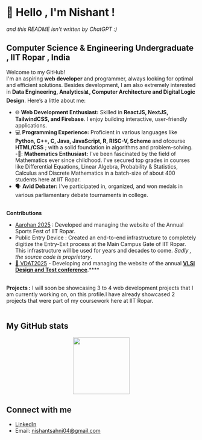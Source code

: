 # 👋 Hello , I'm Nishant !

_and this README isn't written by ChatGPT :)_

## Computer Science & Engineering Undergraduate , IIT Ropar , India <br/>
Welcome to my GitHub! <br/>
I'm an aspiring **web developer** and programmer, always looking for optimal and efficient solutions. Besides development, I am also extremely interested in **Data Engineering, Analytics📊, Computer Architecture and Digital Logic Design**. Here’s a little about me: <br/>
- 🌐 **Web Development Enthusiast:** Skilled in **ReactJS, NextJS, TailwindCSS, and Firebase**. I enjoy building interactive, user-friendly applications. <br/>
- 💻 **Programming Experience:** Proficient in various languages like **Python, C++, C, Java, JavaScript, R, RISC-V, Scheme** and ofcourse **HTML/CSS** ; with a solid foundation in algorithms and problem-solving. <br/>
-🟰: **Mathematics Enthusiast:** I've been fascinated by the field of Mathematics ever since childhood. I've secured top grades in courses like Differential Equations, Linear Algebra, Probability & Statistics, Calculus and Discrete Mathematics in a batch-size of about 400 students here at IIT Ropar.
- 🗣️ **Avid Debater:** I've participated in, organized, and won medals in various parliamentary debate tournaments in college.<br/><br/>

**Contributions**
- <a href="https://iitrpr.ac.in/aarohan" target="_blank">Aarohan 2025</a> : Developed and managing the website of the Annual Sports Fest of IIT Ropar.
- Public Entry Device :  Created an end-to-end infrastructure to completely digitize the Entry-Exit process at the Main Campus Gate of IIT Ropar. This infrastructure will be used for years and decades to come. _Sadly , the source code is proprietary_.
- [🔗 VDAT2025](https://github.com/AyushTyagi2/VDAT) - Developing and managing the website of the annual **[VLSI Design and Test conference](https://vdat.org.in)**.****
<br/><br/>

**Projects :**  I will soon be showcasing 3 to 4 web development projects that I am currently working on, on this profile.I have already showcased 2 projects that were part of my coursework here at IIT Ropar.<br/><br/>

## My GitHub stats <br/>
<p align='center'>
  <img  height=150 src='https://github-readme-stats.vercel.app/api?username=Nishant-Sahni&count_private=true&include_all_commits=true&theme=algolia&show_icons=true' />
<!--   <img  height=150 src='https://github-readme-stats.vercel.app/api/top-langs/?username=Nishant-Sahni&layout=compact&theme=algolia&langs_count=10&hide=html,css' /><br/> -->
</p>



## Connect with me
- [LinkedIn](www.linkedin.com/in/nishant-sahni-a7b01130a)
- Email: nishantsahni04@gmail.com



